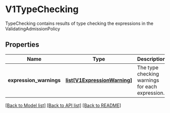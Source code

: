 # V1TypeChecking

TypeChecking contains results of type checking the expressions in the ValidatingAdmissionPolicy

## Properties
Name | Type | Description | Notes
------------ | ------------- | ------------- | -------------
**expression_warnings** | [**list[V1ExpressionWarning]**](V1ExpressionWarning.md) | The type checking warnings for each expression. | [optional] 

[[Back to Model list]](../README.md#documentation-for-models) [[Back to API list]](../README.md#documentation-for-api-endpoints) [[Back to README]](../README.md)


